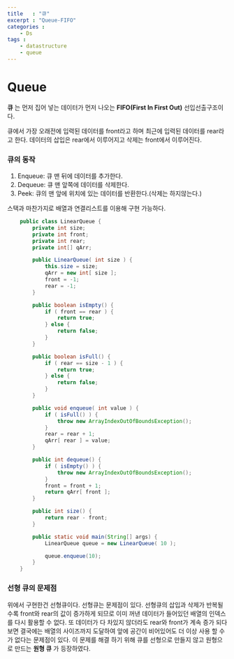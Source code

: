 ```yaml
---
title   : "큐"
excerpt : "Queue-FIFO"
categories : 
    - Ds
tags :
    - datastructure
    - queue
---
```


# Queue  
__큐__ 는 먼저 집어 넣는 데이터가 먼저 나오는 __FIFO(First In First Out)__ 선입선출구조이다.  

큐에서 가장 오래전에 입력된 데이터를 front라고 하며 최근에 입력된 데이터를 rear라고 한다. 데이터의 삽입은 rear에서 이루어지고 삭제는 front에서 이루어진다.  

### 큐의 동작  
1. Enqueue: 큐 맨 뒤에 데이터를 추가한다.  
2. Dequeue: 큐 맨 앞쪽에 데이터를 삭제한다.  
3. Peek: 큐의 맨 앞에 위치에 있는 데이터를 반환한다.(삭제는 하지않는다.)  

스택과 마찬가지로 배열과 연결리스트를 이용해 구현 가능하다.  
```java
    public class LinearQueue {
        private int size;
        private int front;
        private int rear;
        private int[] qArr;

        public LinearQueue( int size ) {
            this.size = size;
            qArr = new int[ size ];
            front = -1;
            rear = -1;
        }

        public boolean isEmpty() {
            if ( front == rear ) {
                return true;
            } else {
                return false;
            }
        }

        public boolean isFull() {
            if ( rear == size - 1 ) {
                return true;
            } else {
                return false;
            }
        }

        public void enqueue( int value ) {
            if ( isFull() ) {
                throw new ArrayIndexOutOfBoundsException();
            }
            rear = rear + 1;
            qArr[ rear ] = value;
        }

        public int dequeue() {
            if ( isEmpty() ) {
                throw new ArrayIndexOutOfBoundsException();
            }
            front = front + 1;
            return qArr[ front ];
        }

        public int size() {
            return rear - front;
        }

        public static void main(String[] args) {
            LinearQueue queue = new LinearQueue( 10 );

            queue.enqueue(10);
        }
    }
```  
### 선형 큐의 문제점  
위에서 구현한건 선형큐이다. 선형큐는 문제점이 있다. 선형큐의 삽입과 삭제가 반복될수록 front와 rear의 값이 증가하게 되므로 이미 꺼낸 데이터가 들어있던 배열의 인덱스를 다시 활용할 수 없다. 또 데이터가 다 차있지 않더라도 rear와 front가 계속 증가 되다 보면 결국에는 배열의 사이즈까지 도달하여 앞에 공간이 비어있어도 더 이상 사용 할 수 가 없다는 문제점이 있다. 이 문제를 해결 하기 위해 큐를 선형으로 만들지 않고 원형으로 만드는 __원형 큐__ 가 등장하였다.  

